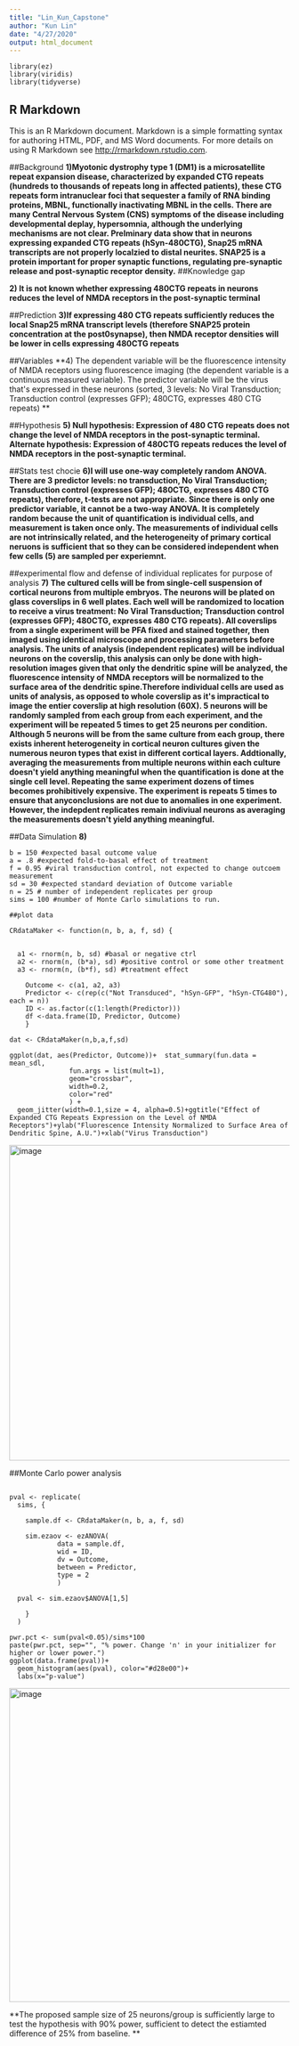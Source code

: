 ```yaml
---
title: "Lin_Kun_Capstone"
author: "Kun Lin"
date: "4/27/2020"
output: html_document
---
```


```{r setup, include=FALSE}
library(ez)
library(viridis)
library(tidyverse)
```

## R Markdown

This is an R Markdown document. Markdown is a simple formatting syntax for authoring HTML, PDF, and MS Word documents. For more details on using R Markdown see <http://rmarkdown.rstudio.com>.


##Background
**1)Myotonic dystrophy type 1 (DM1) is a microsatellite repeat expansion disease, characterized by expanded CTG repeats (hundreds to thousands of repeats long in affected patients), these CTG repeats form intranuclear foci that sequester a family of RNA binding proteins, MBNL, functionally inactivating MBNL in the cells. There are many Central Nervous System (CNS) symptoms of the disease including developmental deplay, hypersomnia, although the underlying mechanisms are not clear. Prelminary data show that in neurons expressing expanded CTG repeats (hSyn-480CTG), Snap25 mRNA transcripts are not properly localzied to distal neurites. SNAP25 is a protein important for proper synaptic functions, regulating pre-synaptic release and post-synaptic receptor density.**
##Knowledge gap

**2) It is not known whether expressing 480CTG repeats in neurons reduces the level of NMDA receptors in the post-synaptic terminal**

##Prediction
**3)If expressing 480 CTG repeats sufficiently reduces the local Snap25 mRNA transcript levels (therefore SNAP25 protein concentration at the post0synapse), then NMDA receptor densities will be lower in cells expressing 480CTG repeats**

##Variables
**4) The dependent variable will be the fluorescence intensity of NMDA receptors using fluorescence imaging (the dependent variable is a continuous measured variable). The predictor variable will be the virus that's expressed in these neurons (sorted, 3 levels: No Viral Transduction; Transduction control (expresses GFP); 480CTG, expresses 480 CTG repeats) **

##Hypothesis
**5) Null hypothesis: Expression of 480 CTG repeats does not change the level of NMDA receptors in the post-synaptic terminal. Alternate hypothesis: Expression of 480CTG repeats reduces the level of NMDA receptors in the post-synaptic terminal.**

##Stats test chocie 
**6)I will use one-way completely random ANOVA. There are 3 predictor levels: no transduction, No Viral Transduction; Transduction control (expresses GFP); 480CTG, expresses 480 CTG repeats), therefore, t-tests are not appropriate. Since there is only one predictor variable, it cannot be a two-way ANOVA. It is completely random because the unit of quantification is individual cells, and measurement is taken once only. The measurements of individual cells are not intrinsically related, and the heterogeneity of primary cortical neruons is sufficient that so they can be considered independent when few cells (5) are sampled per experiemnt.**

##experimental flow and defense of individual replicates for purpose of analysis
**7) The cultured cells will be from single-cell suspension of cortical neurons from multiple embryos. The neurons will be plated on glass coverslips in 6 well plates. Each well will be randomized to location to receive a virus treatment: No Viral Transduction; Transduction control (expresses GFP); 480CTG, expresses 480 CTG repeats). All coverslips from a single experiment will be PFA fixed and stained together, then imaged using identical microscope and processing parameters before analysis. The units of analysis (independent replicates) will be individual neurons on the coverslip, this analysis can only be done with high-resolution images given that only the dendritic spine will be analyzed, the fluorescence intensity of NMDA receptors will be normalized to the surface area of the dendritic spine.Therefore individual cells are used as units of analysis, as opposed to whole coverslip as it's impractical to image the entier coverslip at high resolution (60X). 5 neurons will be randomly sampled from each group from each experiment, and the experiment will be repeated 5 times to get 25 neurons per condition. Although 5 neurons will be from the same culture from each group, there exists inherent heterogeneity in cortical neuron cultures given the numerous neuron types that exist in different cortical layers. Addtionally, averaging the measurements from multiple neurons within each culture doesn't yield anything meaningful when the quantification is done at the single cell level. Repeating the same experiment dozens of times becomes prohibitively expensive. The experiment is repeats 5 times to ensure that anyconclusions are not due to anomalies in one experiment. However, the indepdent replicates remain indiviual neurons as averaging the measurements doesn't yield anything meaningful.**

##Data Simulation
**8)**

```{r}
b = 150 #expected basal outcome value
a = .8 #expected fold-to-basal effect of treatment
f = 0.95 #viral transduction control, not expected to change outcoem measurement
sd = 30 #expected standard deviation of Outcome variable
n = 25 # number of independent replicates per group
sims = 100 #number of Monte Carlo simulations to run. 
```

```{r}
##plot data

CRdataMaker <- function(n, b, a, f, sd) { 
  
  
  a1 <- rnorm(n, b, sd) #basal or negative ctrl
  a2 <- rnorm(n, (b*a), sd) #positive control or some other treatment
  a3 <- rnorm(n, (b*f), sd) #treatment effect
    
    Outcome <- c(a1, a2, a3)
    Predictor <- c(rep(c("Not Transduced", "hSyn-GFP", "hSyn-CTG480"), each = n))
    ID <- as.factor(c(1:length(Predictor)))
    df <-data.frame(ID, Predictor, Outcome)
    }

dat <- CRdataMaker(n,b,a,f,sd)

ggplot(dat, aes(Predictor, Outcome))+  stat_summary(fun.data = mean_sdl, 
               fun.args = list(mult=1), 
               geom="crossbar", 
               width=0.2, 
               color="red"
               ) + 
  geom_jitter(width=0.1,size = 4, alpha=0.5)+ggtitle("Effect of Expanded CTG Repeats Expression on the Level of NMDA Receptors")+ylab("Fluorescence Intensity Normalized to Surface Area of Dendritic Spine, A.U.")+xlab("Virus Transduction")
```

<img width="567" alt="image" src="https://user-images.githubusercontent.com/64455040/80449023-0a054b80-88ec-11ea-9afb-4b4a365b335d.png">

##Monte Carlo power analysis

```{r}

pval <- replicate(
  sims, {
 
    sample.df <- CRdataMaker(n, b, a, f, sd)
    
    sim.ezaov <- ezANOVA(
            data = sample.df, 
            wid = ID,
            dv = Outcome,
            between = Predictor,
            type = 2
            )
  
  pval <- sim.ezaov$ANOVA[1,5]
    
    }
  )

pwr.pct <- sum(pval<0.05)/sims*100
paste(pwr.pct, sep="", "% power. Change 'n' in your initializer for higher or lower power.")
ggplot(data.frame(pval))+
  geom_histogram(aes(pval), color="#d28e00")+
  labs(x="p-value")
```
<img width="564" alt="image" src="https://user-images.githubusercontent.com/64455040/80448626-e7befe00-88ea-11ea-9702-1ccea57a6472.png">

**The proposed sample size of 25 neurons/group is sufficiently large to test the hypothesis with 90% power, sufficient to detect the estiamted difference of 25% from baseline. **
